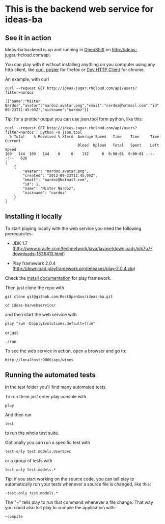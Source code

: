 This is the backend web service for ideas-ba
============================================

## See it in action

Ideas-ba backend is up and running in [OpenShift](https://openshift.redhat.com) on http://ideas-jugar.rhcloud.com/api.

You can play with it without installing anything on you computer using any http client, like [curl](http://en.wikipedia.org/wiki/CURL), [poster](https://addons.mozilla.org/es/firefox/addon/poster/) for firefox or [Dev HTTP Client](https://chrome.google.com/webstore/detail/aejoelaoggembcahagimdiliamlcdmfm) for chrome.

An example, with curl

```
curl --request GET http://ideas-jugar.rhcloud.com/api/users?filter=nardoz

[{"name":"Mister Nardoz","avatar":"nardoz.avatar.png","email":"nardoz@hotmail.com","id":1,"created":"2012-09-23T11:45:00Z","nickname":"nardoz"}]
```

Tip: for a prettier output you can use json.tool form python, like this:

```
curl --request GET http://ideas-jugar.rhcloud.com/api/users?filter=nardoz | python -m json.tool
  % Total    % Received % Xferd  Average Speed   Time    Time     Time  Current
                                 Dload  Upload   Total   Spent    Left  Speed
100   144  100   144    0     0    132      0  0:00:01  0:00:01 --:--:--   626
[
    {
        "avatar": "nardoz.avatar.png", 
        "created": "2012-09-23T11:45:00Z", 
        "email": "nardoz@hotmail.com", 
        "id": 1, 
        "name": "Mister Nardoz", 
        "nickname": "nardoz"
    }
]
```

## Installing it locally

To start playing locally with the web service you need the following prerequisites:

- JDK 1.7 (http://www.oracle.com/technetwork/java/javase/downloads/jdk7u7-downloads-1836413.html)

- Play framework 2.0.4 (http://download.playframework.org/releases/play-2.0.4.zip)

Check the [install documentation](http://www.playframework.org/documentation/latest/Installing) for play framework.

Then just clone the repo with

```
git clone git@github.com:RestOpenGov/ideas-ba.git

cd ideas-ba/webservice/
```

and then start the web service with

```
play "run -DapplyEvolutions.default=true"
```

or just

```
./run
```

To see the web service in action, open a browser and go to:

```
http://localhost:9000/api/wines
```

## Running the automated tests

In the test folder you'll find many automated tests.

To run them just enter play console with

```
play
```

And then run

```
test
```

to run the whole test suite.

Optionally you can run a specific test with

```
test-only test.models.UserSpec
```

or a group of tests with

```
test-only test.models.*
```

Tip: if you start working on the source code, you can tell play to automatically run your tests whenever a source file is changed, like this:

```
~test-only test.models.*
```

The "~" tells play to run that command whenever a file change. That way you could also tell play to compile the application with:

```
~compile
```